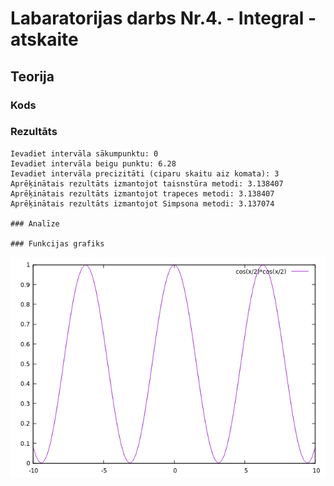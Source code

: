 <!-- https://help.github.com/en/github/writing-on-github/basic-writing-and-formatting-syntax -->
# Labaratorijas darbs Nr.4. - Integral - atskaite

## Teorija

### Kods

### Rezultāts

	Ievadiet intervāla sākumpunktu: 0
	Ievadiet intervāla beigu punktu: 6.28
	Ievadiet intervāla precizitāti (ciparu skaitu aiz komata): 3
	Aprēķinātais rezultāts izmantojot taisnstūra metodi: 3.138407
	Aprēķinātais rezultāts izmantojot trapeces metodi: 3.138407
	Aprēķinātais rezultāts izmantojot Simpsona metodi: 3.137074
	
	### Analīze
	
	### Funkcijas grafiks
![Cos(x/2) * Cos(x/2)](https://raw.githubusercontent.com/sandemlis/RTR105/master/darbi/LabD1/Gnuplot.png)
